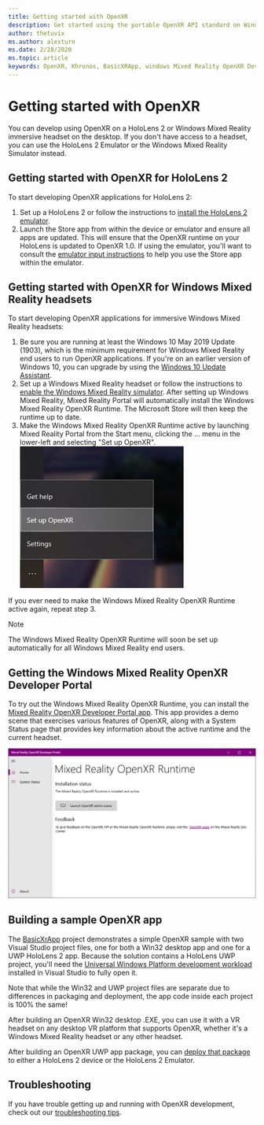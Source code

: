 ```yaml
---
title: Getting started with OpenXR
description: Get started using the portable OpenXR API standard on Windows Mixed Reality and HoloLens 2 headsets.
author: thetuvix
ms.author: alexturn
ms.date: 2/28/2020
ms.topic: article
keywords: OpenXR, Khronos, BasicXRApp, windows Mixed Reality OpenXR Developer Portal, DirectX, native, native app, custom engine, middleware, getting started, 101
---
```




# Getting started with OpenXR

You can develop using OpenXR on a HoloLens 2 or Windows Mixed Reality immersive headset on the desktop.  If you don't have access to a headset, you can use the HoloLens 2 Emulator or the Windows Mixed Reality Simulator instead.

## Getting started with OpenXR for HoloLens 2

To start developing OpenXR applications for HoloLens 2:

1. Set up a HoloLens 2 or follow the instructions to [install the HoloLens 2 emulator](using-the-hololens-emulator.md).
1. Launch the Store app from within the device or emulator and ensure all apps are updated.  This will ensure that the OpenXR runtime on your HoloLens is updated to OpenXR 1.0.  If using the emulator, you'll want to consult the [emulator input instructions](using-the-hololens-emulator.md#basic-emulator-input) to help you use the Store app within the emulator.

## Getting started with OpenXR for Windows Mixed Reality headsets

To start developing OpenXR applications for immersive Windows Mixed Reality headsets:

1. Be sure you are running at least the Windows 10 May 2019 Update (1903), which is the minimum requirement for Windows Mixed Reality end users to run OpenXR applications.  If you're on an earlier version of Windows 10, you can upgrade by using the <a href="https://www.microsoft.com//software-download/windows10" target="_blank">Windows 10 Update Assistant</a>.
2. Set up a Windows Mixed Reality headset or follow the instructions to [enable the Windows Mixed Reality simulator](using-the-windows-mixed-reality-simulator.md).  After setting up Windows Mixed Reality, Mixed Reality Portal will automatically install the Windows Mixed Reality OpenXR Runtime.  The Microsoft Store will then keep the runtime up to date.
3. Make the Windows Mixed Reality OpenXR Runtime active by launching Mixed Reality Portal from the Start menu, clicking the ... menu in the lower-left and selecting "Set up OpenXR".<br>
![Setting up OpenXR in the Mixed Reality Portal](images/mixed-reality-portal-set-up-openxr.png)

If you ever need to make the Windows Mixed Reality OpenXR Runtime active again, repeat step 3.

> [!NOTE]
> The Windows Mixed Reality OpenXR Runtime will soon be set up automatically for all Windows Mixed Reality end users.

## Getting the Windows Mixed Reality OpenXR Developer Portal

To try out the Windows Mixed Reality OpenXR Runtime, you can install the <a href="https://www.microsoft.com/store/productId/9n5cvvl23qbt" target="_blank">Mixed Reality OpenXR Developer Portal app</a>.  This app provides a demo scene that exercises various features of OpenXR, along with a System Status page that provides key information about the active runtime and the current headset.

![Mixed Reality OpenXR Developer Portal app](images/mixed-reality-openxr-developer-portal.png)

## Building a sample OpenXR app

The <a href="https://github.com/Microsoft/OpenXR-SDK-VisualStudio/tree/master/samples/BasicXrApp" target="_blank">BasicXrApp</a> project demonstrates a simple OpenXR sample with two Visual Studio project files, one for both a Win32 desktop app and one for a UWP HoloLens 2 app.  Because the solution contains a HoloLens UWP project, you'll need the [Universal Windows Platform development workload](install-the-tools.md#installation-checklist) installed in Visual Studio to fully open it.

Note that while the Win32 and UWP project files are separate due to differences in packaging and deployment, the app code inside each project is 100% the same!

After building an OpenXR Win32 desktop .EXE, you can use it with a VR headset on any desktop VR platform that supports OpenXR, whether it's a Windows Mixed Reality headset or any other headset.

After building an OpenXR UWP app package, you can [deploy that package](using-visual-studio.md) to either a HoloLens 2 device or the HoloLens 2 Emulator.

## Troubleshooting

If you have trouble getting up and running with OpenXR development, check out our [troubleshooting tips](openxr-troubleshooting.md).